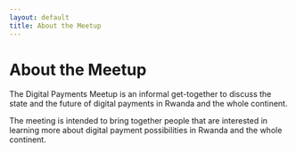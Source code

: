```yaml
---
layout: default
title: About the Meetup
---
```


<div class="post">
	<h1 class="pageTitle">About the Meetup</h1>
	<p class="intro">
    The Digital Payments Meetup is an informal get-together to discuss the state and the future of digital payments in Rwanda and the whole continent. 
  </p>
  <p>
    The meeting is intended to bring together people that are interested in learning more about digital payment possibilities in Rwanda and the whole continent.
  </p>
</div>
